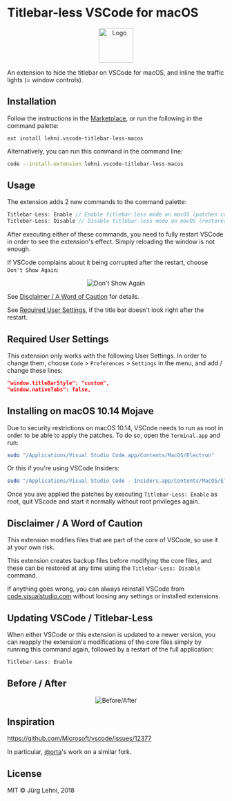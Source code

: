 # Titlebar-less VSCode for macOS

<p align="center">
  <img src="https://raw.githubusercontent.com/lehni/vscode-titlebar-less-macos/master/resources/logo.png" alt="Logo" width="80" height="80">
</p>

An extension to hide the titlebar on VSCode for macOS, and inline the traffic
lights (= window controls).

## Installation

Follow the instructions in the
[Marketplace](https://marketplace.visualstudio.com/items?itemName=lehni.vscode-titlebar-less-macos),
or run the following in the command palette:

```shell
ext install lehni.vscode-titlebar-less-macos
```

Alternatively, you can run this command in the command line:

```sh
code --install-extension lehni.vscode-titlebar-less-macos
```

## Usage

The extension adds 2 new commands to the command palette:

```js
Titlebar-Less: Enable // Enable titlebar-less mode on macOS (patches core files)
Titlebar-Less: Disable // Disable titlebar-less mode on macOS (restores core files)
```

After executing either of these commands, you need to fully restart VSCode in
order to see the extension's effect. Simply reloading the window is not enough.

If VSCode complains about it being corrupted after the restart, choose `Don't
Show Again`:

<p align="center">
  <img src="https://raw.githubusercontent.com/lehni/vscode-titlebar-less-macos/master/resources/dont-show-again.png" alt="Don't Show Again">
</p>

See [Disclaimer / A Word of Caution](#disclaimer--a-word-of-caution) for
details.

See [Required User Settings](#required-user-settings), if the title bar doesn't look right after the restart.

## Required User Settings

This extension only works with the following User Settings. In order to change
them, choose `Code` > `Preferences` > `Settings` in the menu, and add / change
these lines:

```json
"window.titleBarStyle": "custom",
"window.nativeTabs": false,
 ```

## Installing on macOS 10.14 Mojave

Due to security restrictions on macOS 10.14, VSCode needs to run as root
in order to be able to apply the patches. To do so, open the `Terminal.app` and
run:

```sh
sudo "/Applications/Visual Studio Code.app/Contents/MacOS/Electron"
```

Or this if you're using VSCode Insiders:

```sh
sudo "/Applications/Visual Studio Code - Insiders.app/Contents/MacOS/Electron"
```

Once you ave applied the patches by executing `Titlebar-Less: Enable` as root,
quit VScode and start it normally without root privileges again.

## Disclaimer / A Word of Caution

This extension modifies files that are part of the core of VSCode, so use it at
your own risk.

This extension creates backup files before modifying the core files, and these
can be restored at any time using the `Titlebar-Less: Disable` command.

If anything goes wrong, you can always reinstall VSCode from
[code.visualstudio.com](https://code.visualstudio.com/download) without loosing
any settings or installed extensions.

## Updating VSCode / Titlebar-Less

When either VSCode or this extension is updated to a newer version, you can
reapply the extension's modifications of the core files simply by running this
command again, followed by a restart of the full application:

```js
Titlebar-Less: Enable
```

## Before / After

<p align="center">
  <img src="https://raw.githubusercontent.com/lehni/vscode-titlebar-less-macos/master/resources/before-after.png" alt="Before/After">
</p>

## Inspiration

https://github.com/Microsoft/vscode/issues/12377

In particular, [@orta](https://github.com/orta)'s work on a similar fork.

## License

MIT © Jürg Lehni, 2018
